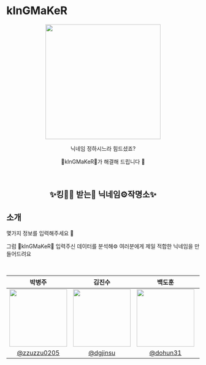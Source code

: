<h1>kInGMaKeR</h1>
<p align=center>
  <img src="https://user-images.githubusercontent.com/65100540/201483824-1d00582b-af1b-4ef4-b5f0-95c0ef5603f7.png" width=300 />
</p>

<p align=center>닉네임 정하시느라 힘드셨죠?</p>
<p align=center>🤴kInGMaKeR🤴가 해결해 드립니다 🙌</p>

<br>

<h2 align=center>✨킹🤴🏻 받는🤲 닉네임⚙️작명소✨</h2>

## 소개

<p>몇가지 정보를 입력해주세요 🙌</p>
<p>그럼 🤴kInGMaKeR🤴 입력주신 데이터를 분석해⚙️ 여러분에게 제일 적합한 닉네임을 만들어드려요</p>

<br>

<table align=center>
  <thead>
    <tr>
      <th>박병주</th>
      <th>김진수</th>
      <th>백도훈</th>
      <th>정희수</th>
    </tr>
  </thead>
  <tbody>
    <tr>
      <td align=center>
        <img src="https://user-images.githubusercontent.com/65100540/201484293-12dac57c-69d8-4ca7-a17d-0dd1d0bbf2c5.jpeg" width=150 height=150 />
      </td>
      <td align=center>
        <img src="https://user-images.githubusercontent.com/65100540/201484729-06e9b515-6085-49dc-a59f-fb2b89c2f49b.jpeg" width=150 height=150 />
      </td>
      <td align=center>
        <img src="https://user-images.githubusercontent.com/65100540/201484629-be14825e-2d24-468f-aca6-4e126be17d7f.png" width=150 height=150/>
      </td>
      <td align=center>
        <img src="https://user-images.githubusercontent.com/65100540/201484596-2510a61b-0da3-475c-b057-c3b55302b338.jpeg" width=150 height=150 />
      </td>
    </tr>
    <tr>
      <td align=center>
        <a href="https://github.com/zzuzzu0205">@zzuzzu0205</a>
      </td>
      <td align=center>
        <a href="https://github.com/dgjinsu">@dgjinsu</a>
      </td>
       <td align=center>
        <a href="https://github.com/dohun31">@dohun31</a>
      </td>
       <td align=center>
        <a href="https://github.com/heeeeee0129">@heeeeee0129</a>
      </td>
    </tr>
  </tbody>
</table>
